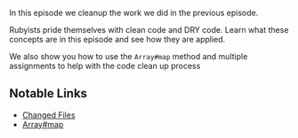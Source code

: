 In this episode we cleanup the work we did in the previous episode.

Rubyists pride themselves with clean code and DRY code. Learn what these concepts are in this episode and see how they are applied.

We also show you how to use the `Array#map` method and multiple assignments to help with the code clean up process

## Notable Links

+ [Changed Files](https://github.com/codemy/got-names/pull/2/files)
+ [Array#map](http://www.ruby-doc.org/core-2.1.2/Array.html#method-i-map)